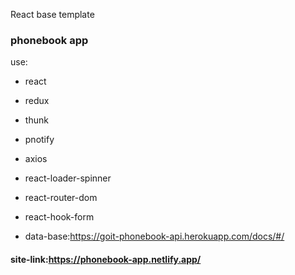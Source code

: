 React base template

### phonebook app

use:

- react
- redux
- thunk
- pnotify
- axios
- react-loader-spinner
- react-router-dom
- react-hook-form

- data-base:https://goit-phonebook-api.herokuapp.com/docs/#/

#### site-link:https://phonebook-app.netlify.app/
